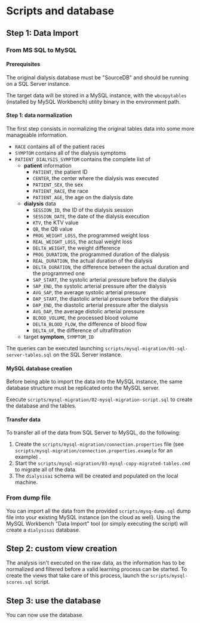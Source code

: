 Scripts and database
===============

## Step 1: Data Import

### From MS SQL to MySQL

#### Prerequisites

The original dialysis database must be "SourceDB" and should be running on a SQL Server instance.

The target data will be stored in a MySQL instance, with the `wbcopytables` (installed by MySQL Workbench) utility binary in the environment path.

#### Step 1: data normalization

The first step consists in normalizing the original tables data into some more manageable information.

- `RACE` contains all of the patient races
- `SYMPTOM` contains all of the dialysis symptoms
- `PATIENT_DIALYSIS_SYMPTOM` contains the complete list of
	- **patient** information
		- `PATIENT`, the patient ID
		- `CENTER`, the center where the dialysis was executed
		- `PATIENT_SEX`, the sex
		- `PATIENT_RACE`, the race
		- `PATIENT_AGE`, the age on the dialysis date
	- **dialysis** data
		- `SESSION_ID`, the ID of the dialysis session
		- `SESSION_DATE`, the date of the dialysis execution
		- `KTV`, the KTV value
		- `QB`, the QB value
		- `PROG_WEIGHT_LOSS`, the programmed weight loss
		- `REAL_WEIGHT_LOSS`, the actual weight loss
		- `DELTA_WEIGHT`, the weight difference
		- `PROG_DURATION`, the programmed duration of the dialysis
		- `REAL_DURATION`, the actual duration of the dialysis
		- `DELTA_DURATION`, the difference between the actual duration and the programmed one
		- `SAP_START`, the systolic arterial pressure before the dialysis
		- `SAP_END`, the systolic arterial pressure after the dialysis
		- `AVG_SAP`, the average systolic arterial pressure
		- `DAP_START`, the diastolic arterial pressure before the dialysis
		- `DAP_END`, the diastolic arterial pressure after the dialysis
		- `AVG_DAP`, the average distolic arterial pressure
		- `BLOOD_VOLUME`, the processed blood volume
		- `DELTA_BLOOD_FLOW`, the difference of blood flow
		- `DELTA_UF`, the difference of ultrafiltration
	- target **symptom**, `SYMPTOM_ID`

The queries can be executed launching `scripts/mysql-migration/01-sql-server-tables.sql` on the SQL Server instance.

#### MySQL database creation

Before being able to import the data into the MySQL instance, the same database structure must be replicated onto the MySQL server.

Execute `scripts/mysql-migration/02-mysql-migration-script.sql` to create the database and the tables.

#### Transfer data

To transfer all of the data from SQL Server to MySQL, do the following:

1. Create the `scripts/mysql-migration/connection.properties` file (see `scripts/mysql-migration/connection.properties.example` for an example) .
2. Start the `scripts/mysql-migration/03-mysql-copy-migrated-tables.cmd` to migrate all of the data.
3. The `dialysisai` schema will be created and populated on the local machine.

### From dump file

You can import all the data from the provided `scripts/mysq-dump.sql` dump file into your existing MySQL instance (on the cloud as well). Using the MySQL Workbench "Data Import" tool (or simply executing the script) will create a `dialysisai` database.

## Step 2: custom view creation

The analysis isn't executed on the raw data, as the information has to be normalized and filtered before a valid learning process can be started. To create the views that take care of this process, launch the `scripts/mysql-scores.sql` script.

## Step 3: use the database

You can now use the database.